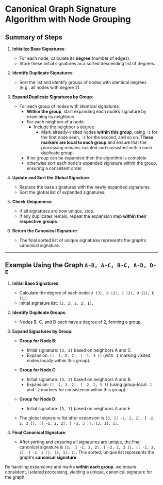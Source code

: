 # Canonical Graph Signature Algorithm with Node Grouping

## Summary of Steps

1. **Initialize Base Signatures**:
    - For each node, calculate its **degree** (number of edges).
    - Store these initial signatures as a sorted descending list of degrees.

2. **Identify Duplicate Signatures**:
    - Sort the list and identify groups of nodes with identical degrees (e.g., all nodes with degree 2).

3. **Expand Duplicate Signatures by Group**:
    - For each group of nodes with identical signatures:
        - **Within the group**, start expanding each node’s signature by examining its neighbors.
        - For each neighbor of a node:
            - Include the neighbor's degree.
              - Mark already-visited nodes **within this group**, using `-1` for the first node seen, `-2` for the second, and so on.
                **These markers are local to each group** and ensure that the processing remains isolated and consistent within each duplicate group.
        - if no group can be expanded then the algorithm is complete
        - otherwise sort each node's expanded signature within the group, ensuring a consistent order.
       
4. **Update and Sort the Global Signature**:
    - Replace the base signatures with the newly expanded signatures.
    - Sort the global list of expanded signatures.

5. **Check Uniqueness**:
    - If all signatures are now unique, stop.
    - If any duplicates remain, repeat the expansion step **within their respective groups**.

6. **Return the Canonical Signature**:
    - The final sorted list of unique signatures represents the graph’s canonical signature.

---

## Example Using the Graph `A-B, A-C, B-C, A-D, D-E`

1. **Initial Base Signatures**:
    - Calculate the degree of each node: `A (3), B (2), C (2), D (2), E (1)`.
    - Initial signature list: `[3, 2, 2, 2, 1]`.

2. **Identify Duplicate Groups**:
    - Nodes B, C, and D each have a degree of 2, forming a group.

3. **Expand Signatures by Group**:
    - **Group for Node B**:
        - Initial signature: `[3, 2]` based on neighbors A and C.
        - Expansion: `[[ -1, 2, 2], [ -1, 3 ]]` (with `-1` marking visited nodes locally within this group).
    - **Group for Node C**:
        - Initial signature: `[3, 2]` based on neighbors A and B.
        - Expansion: `[[ -1, 2, 2], [ -2, 2, 3 ]]` (using group-local `-1` and `-2` markers for consistency within this group).
    - **Group for Node D**:
        - Initial signature: `[3, 1]` based on neighbors A and E.

    - The global signature list after expansion is `[3, [[ -1, 2, 2], [ -2, 2, 3 ]], [[ -1, 2, 2], [ -1, 3 ]], [3, 1], 1]`.

4. **Final Canonical Signature**:
    - After sorting and ensuring all signatures are unique, the final canonical signature is `[3, [[ -1, 2, 2], [ -2, 2, 3 ]], [[ -1, 2, 2], [ -1, 3 ]], [3, 1], 1]`. This sorted, unique list represents the graph’s **canonical signature**.

By handling expansions and marks **within each group**, we ensure consistent, isolated processing, yielding a unique, canonical signature for the graph.

